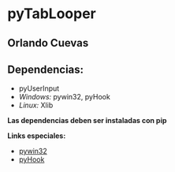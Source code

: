 # pyTabLooper
## Orlando Cuevas

## Dependencias:

- pyUserInput
- *Windows:* pywin32, pyHook
- *Linux:* Xlib

**Las dependencias deben ser instaladas con pip**

**Links especiales:**

- [pywin32](http://www.lfd.uci.edu/~gohlke/pythonlibs/#pywin32)
- [pyHook](http://www.lfd.uci.edu/~gohlke/pythonlibs/#pyhook)

